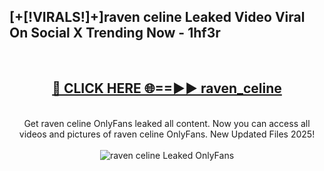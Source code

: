 <h2>[+[!VIRALS!]+]raven celine Leaked Video Viral On Social X Trending Now - 1hf3r</h2>
<br>
<div align="center">
<h2><a href="https://libra.edu.pl?raven_celine" rel="nofollow">🔴 CLICK HERE 🌐==►► raven_celine</a></h2>
<br>
Get raven celine OnlyFans leaked all content. Now you can access all videos and pictures of raven celine OnlyFans. New Updated Files 2025!
<br>
<br>
<a href="https://libra.edu.pl?raven_celine" rel="nofollow" data-target="animated-image.originalLink"><img src="https://i.ibb.co.com/WyWwxjT/player-gif2.gif" alt="raven celine Leaked OnlyFans" style="max-width: 100%; display: inline-block;" data-target="animated-image.originalImage"></a>
</div>
<br>